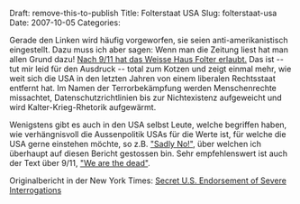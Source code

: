 Draft: remove-this-to-publish
Title: Folterstaat USA
Slug: folterstaat-usa
Date: 2007-10-05
Categories:

Gerade den Linken wird häufig vorgeworfen, sie seien anti-amerikanistisch eingestellt. Dazu muss ich aber sagen: Wenn man die Zeitung liest hat man allen Grund dazu! [Nach 9/11 hat das Weisse Haus Folter erlaubt.](http://www.tagesanzeiger.ch/dyn/news/ausland/798901.html) Das ist -- tut mir leid für den Ausdruck -- total zum Kotzen und zeigt einmal mehr, wie weit sich die USA in den letzten Jahren von einem liberalen Rechtsstaat entfernt hat. Im Namen der Terrorbekämpfung werden Menschenrechte missachtet, Datenschutzrichtlinien bis zur Nichtexistenz aufgeweicht und wird Kalter-Krieg-Rhetorik aufgewärmt.

Wenigstens gibt es auch in den USA selbst Leute, welche begriffen haben, wie verhängnisvoll die Aussenpolitik USAs für die Werte ist, für welche die USA gerne einstehen möchte, so z.B. ["Sadly No!"](http://www.sadlyno.com/archives/7352.html), über welchen ich überhaupt auf diesen Bericht gestossen bin. Sehr empfehlenswert ist auch der Text über 9/11, ["We are the dead"](http://www.sadlyno.com/archives/7309.html).

Originalbericht in der New York Times: [Secret U.S. Endorsement of Severe Interrogations](http://www.nytimes.com/2007/10/04/washington/04interrogate.html?ei=5065&en=e7795da103966f42&ex=1192075200&adxnnl=1&partner=MYWAY&pagewanted=print&adxnnlx=1191611451-Z9Z72rT8H0xFR8Yjdn2wOw)
